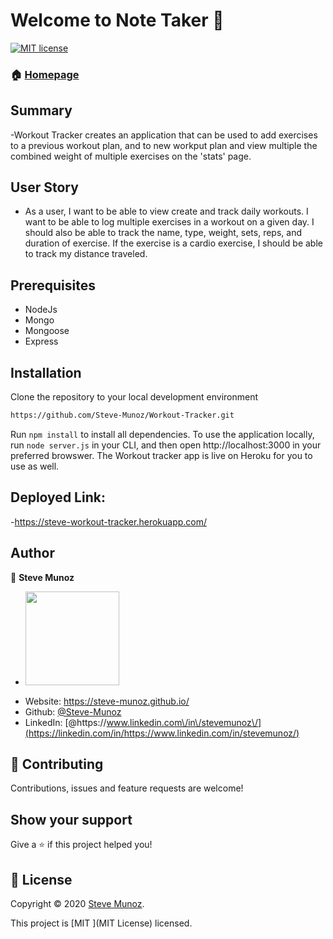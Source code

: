 # Welcome to Note Taker 👋

[![MIT license](https://img.shields.io/badge/License-MIT-blue.svg)](https://lbesson.mit-license.org/)

### 🏠 [Homepage](https://github.com/Steve-Munoz/Workout-Tracker)

## Summary

-Workout Tracker creates an application that can be used to add exercises to a previous workout plan, and to new workput plan and view multiple the combined weight of multiple exercises on the 'stats' page.

## User Story

- As a user, I want to be able to view create and track daily workouts. I want to be able to log multiple exercises in a workout on a given day. I should also be able to track the name, type, weight, sets, reps, and duration of exercise. If the exercise is a cardio exercise, I should be able to track my distance traveled.

## Prerequisites

- NodeJs
- Mongo
- Mongoose
- Express

## Installation

Clone the repository to your local development environment

```sh
https://github.com/Steve-Munoz/Workout-Tracker.git
```

Run `npm install` to install all dependencies. To use the application locally, run `node server.js` in your CLI, and then open http://localhost:3000 in your preferred browswer. The Workout tracker app is live on Heroku for you to use as well.

## Deployed Link:

-https://steve-workout-tracker.herokuapp.com/

## Author

👤 **Steve Munoz**

- <img src = "Assets/images/GitHub-pic.jpg" width = "150">

* Website: https://steve-munoz.github.io/
* Github: [@Steve-Munoz ](https://github.com/Steve-Munoz)
* LinkedIn: [@https:\/\/www.linkedin.com\/in\/stevemunoz\/](https://linkedin.com/in/https://www.linkedin.com/in/stevemunoz/)

## 🤝 Contributing

Contributions, issues and feature requests are welcome!

## Show your support

Give a ⭐️ if this project helped you!

## 📝 License

Copyright © 2020 [Steve Munoz](https://github.com/Steve-Munoz).

This project is [MIT ](MIT License) licensed.
